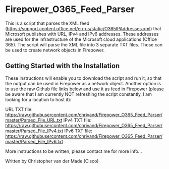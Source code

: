 # Firepower_O365_Feed_Parser

This is a script that parses the XML feed (https://support.content.office.net/en-us/static/O365IPAddresses.xml) that Microsoft publishes with URL, IPv4 and IPv6 addresses. These addresses are used for the infrastructure of the Microsoft cloud applications (Office 365). The script will parse the XML file into 3 separate TXT files. Those can be used to create network objects in Firepower.

## Getting Started with the Installation

These instructions will enable you to download the script and run it, so that the output can be used in Firepower as a network object. Another option is to use the raw Github file links below and use it as feed in Firepower (please be aware that I am currently NOT refreshing the script constantly, I am looking for a location to host it):

URL TXT file: https://raw.githubusercontent.com/chrivand/Firepower_O365_Feed_Parser/master/Parsed_File_URL.txt
IPv4 TXT file: https://raw.githubusercontent.com/chrivand/Firepower_O365_Feed_Parser/master/Parsed_File_IPv4.txt
IPv6 TXT file: https://raw.githubusercontent.com/chrivand/Firepower_O365_Feed_Parser/master/Parsed_File_IPv6.txt

More instructions to be written, please contact me for more info...

Written by Christopher van der Made (Cisco)
